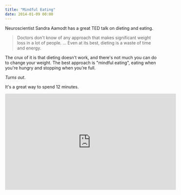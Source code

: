 ```yaml
---
title: "Mindful Eating"
date: 2014-01-09 00:00
---
```


<import><p>Neuroscientist Sandra Aamodt has a great TED talk on dieting and eating. </p>

<blockquote>
  <p>Doctors don't know of any approach that makes significant weight loss in a lot of people. 
  ...
  Even at its best, dieting is a waste of time and energy. </p>
</blockquote>

<p>The crux of it is that dieting doesn't work, and there's not much you can do to change your weight. The best approach is "mindful eating", eating when you're hungry and stopping when you're full.</p>

<p><em>Turns out</em>. </p>

<p>It's a great way to spend 12 minutes. </p>
<div class="embed-responsive embed-responsive-16by9"><iframe scrolling="no" allowfullscreen mozallowfullscreen src="http://embed.ted.com/talks/sandra_aamodt_why_dieting_doesn_t_usually_work.html?wmode=opaque" webkitallowfullscreen width="560" data-embed="true" frameborder="0" height="315" class="embed-responsive-item"></iframe></div></import>

<!-- more -->

